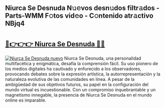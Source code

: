 ## Niurca Se Desnuda N𝚞𝚎vos desn𝚞dos filtr𝚊dos - Parts-WMM F𝚘tos vid𝚎o - C𝚘ntenido atr𝚊ctivo NBjq4

# <h2><a href="http://mb7d6rb.tromn.icu/?c=Niurca+Se+Desnuda">🔗👉👉👉 Niurca Se Desnuda 🔗🔗</a></h2>

[![Niurca Se Desnuda nuevo](https://i.imgur.com/pEAQMta.gif)](http://mb7d6rb.tromn.icu/?c=Niurca+Se+Desnuda)
Niurca Se Desnuda, una personalidad multifacética y enigmática, desafía la comprensión fácil. Su uso pionero de los medios digitales ha cautivado y enfurecido a los observadores, provocando debates sobre la expresión artística, la autorrepresentación y la naturaleza evolutiva de las comunidades en línea. A pesar de la ambigüedad de sus objetivos futuros, su papel en la configuración del mundo virtual es incuestionable. Con un compromiso inquebrantable y un magnetismo innegable, la presencia de Niurca Se Desnuda en el mundo online es imparable.
